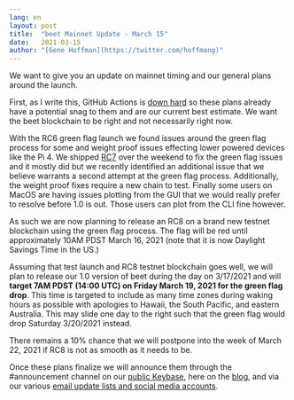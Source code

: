 ```yaml
---
lang: en
layout: post
title:  "beet Mainnet Update - March 15"
date:   2021-03-15
author: "[Gene Hoffman](https://twitter.com/hoffmang)"
---
```


We want to give you an update on mainnet timing and our general plans around the launch.

First, as I write this, GitHub Actions is [down hard](https://www.githubstatus.com/incidents/s654n76c1bwr) so these plans already have a potential snag to them and are our current best estimate. We want the beet blockchain to be right and not necessarily right now.

With the RC6 green flag launch we found issues around the green flag process for some and weight proof issues effecting lower powered devices like the Pi 4. We shipped [RC7](https://github.com/beet-Network/beet-blockchain/releases/tag/1.0rc7) over the weekend to fix the green flag issues and it mostly did but we recently identified an additional issue that we believe warrants a second attempt at the green flag process. Additionally, the weight proof fixes require a new chain to test. Finally some users on MacOS are having issues plotting from the GUI that we would really prefer to resolve before 1.0 is out. Those users can plot from the CLI fine however.

As such we are now planning to release an RC8 on a brand new testnet blockchain using the green flag process. The flag will be red until approximately 10AM PDST March 16, 2021 (note that it is now Daylight Savings Time in the US.)

Assuming that test launch and RC8 testnet blockchain goes well, we will plan to release our 1.0 version of beet during the day on 3/17/2021 and will **target 7AM PDST (14:00 UTC) on Friday March 19, 2021 for the green flag drop**. This time is targeted to include as many time zones during waking hours as possible with apologies to Hawaii, the South Pacific, and eastern Australia. This may slide one day to the right such that the green flag would drop Saturday 3/20/2021 instead.

There remains a 10% chance that we will postpone into the week of March 22, 2021 if RC8 is not as smooth as it needs to be.

Once these plans finalize we will announce them through the #announcement channel on our [public Keybase](https://keybase.io/team/beet_network.public), here on the [blog](https://www.beet.net/blog/), and via our various [email update lists and social media accounts](https://www.beet.net/contact/).
